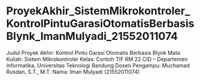 # ProyekAkhir_SistemMikrokontroler_KontrolPintuGarasiOtomatisBerbasisBlynk_ImanMulyadi_21552011074
Judul Proyek Akhir: Kontrol Pintu Garasi Otomatis Berbasis Blynk Mata Kuliah: Sistem Mikrokontroler Kelas: Contoh TIF RM 22 CID – Departemen Informatika, Universitas Teknologi Bandung Dosen Pengampu: Muchamad Rusdan, S.T., M.T. Nama: Iman Mulyadi (21552011074)
